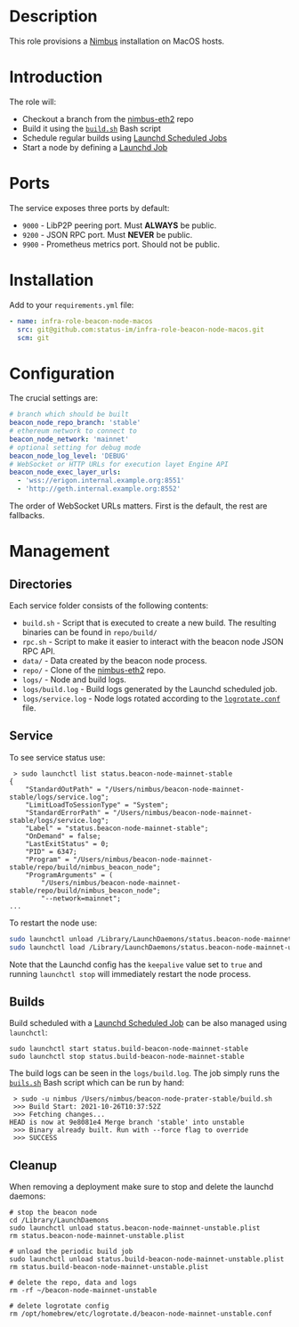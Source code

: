 # Description

This role provisions a [Nimbus](https://nimbus.team/) installation on MacOS hosts.

# Introduction

The role will:

* Checkout a branch from the [nimbus-eth2](https://github.com/status-im/nimbus-eth2) repo
* Build it using the [`build.sh`](./templates/build.sh.j2) Bash script
* Schedule regular builds using [Launchd Scheduled Jobs](https://developer.apple.com/library/archive/documentation/MacOSX/Conceptual/BPSystemStartup/Chapters/ScheduledJobs.html)
* Start a node by defining a [Launchd Job](https://developer.apple.com/library/archive/documentation/MacOSX/Conceptual/BPSystemStartup/Chapters/CreatingLaunchdJobs.html)

# Ports

The service exposes three ports by default:

* `9000` - LibP2P peering port. Must __ALWAYS__ be public.
* `9200` - JSON RPC port. Must __NEVER__ be public.
* `9900` - Prometheus metrics port. Should not be public.

# Installation

Add to your `requirements.yml` file:
```yaml
- name: infra-role-beacon-node-macos
  src: git@github.com:status-im/infra-role-beacon-node-macos.git
  scm: git
```

# Configuration

The crucial settings are:
```yaml
# branch which should be built
beacon_node_repo_branch: 'stable'
# ethereum network to connect to
beacon_node_network: 'mainnet'
# optional setting for debug mode
beacon_node_log_level: 'DEBUG'
# WebSocket or HTTP URLs for execution layet Engine API
beacon_node_exec_layer_urls:
  - 'wss://erigon.internal.example.org:8551'
  - 'http://geth.internal.example.org:8552'
```
The order of WebSocket URLs matters. First is the default, the rest are fallbacks.

# Management

## Directories

Each service folder consists of the following contents:

* `build.sh` - Script that is executed to create a new build. The resulting binaries can be found in `repo/build/`
* `rpc.sh` - Script to make it easier to interact with the beacon node JSON RPC API.
* `data/` - Data created by the beacon node process.
* `repo/` - Clone of the [nimbus-eth2](https://github.com/status-im/nimbus-eth2) repo.
* `logs/` - Node and build logs.
* `logs/build.log` - Build logs generated by the Launchd scheduled job.
* `logs/service.log` - Node logs rotated according to the [`logrotate.conf`](./templates/launchd-logrotate.plist.j2) file.

## Service

To see service status use:
```
 > sudo launchctl list status.beacon-node-mainnet-stable
{
	"StandardOutPath" = "/Users/nimbus/beacon-node-mainnet-stable/logs/service.log";
	"LimitLoadToSessionType" = "System";
	"StandardErrorPath" = "/Users/nimbus/beacon-node-mainnet-stable/logs/service.log";
	"Label" = "status.beacon-node-mainnet-stable";
	"OnDemand" = false;
	"LastExitStatus" = 0;
	"PID" = 6347;
	"Program" = "/Users/nimbus/beacon-node-mainnet-stable/repo/build/nimbus_beacon_node";
	"ProgramArguments" = (
		"/Users/nimbus/beacon-node-mainnet-stable/repo/build/nimbus_beacon_node";
		"--network=mainnet";
...
```
To restart the node use:
```sh
sudo launchctl unload /Library/LaunchDaemons/status.beacon-node-mainnet-unstable.plist
sudo launchctl load /Library/LaunchDaemons/status.beacon-node-mainnet-unstable.plist
```
Note that the Launchd config has the `keepalive` value set to `true` and
running `launchctl stop` will immediately restart the node process.

## Builds

Build scheduled with a [Launchd Scheduled Job](https://developer.apple.com/library/archive/documentation/MacOSX/Conceptual/BPSystemStartup/Chapters/ScheduledJobs.html) can be also managed using `launchctl`:
```
sudo launchctl start status.build-beacon-node-mainnet-stable
sudo launchctl stop status.build-beacon-node-mainnet-stable
```
The build logs can be seen in the `logs/build.log`.
The job simply runs the [`buils.sh`](./templates/build.sh.j2) Bash script which can be run by hand:
```
 > sudo -u nimbus /Users/nimbus/beacon-node-prater-stable/build.sh 
 >>> Build Start: 2021-10-26T10:37:52Z
 >>> Fetching changes...
HEAD is now at 9e8081e4 Merge branch 'stable' into unstable
 >>> Binary already built. Run with --force flag to override
 >>> SUCCESS
```

## Cleanup

When removing a deployment make sure to stop and delete the launchd daemons:
```
# stop the beacon node
cd /Library/LaunchDaemons
sudo launchctl unload status.beacon-node-mainnet-unstable.plist
rm status.beacon-node-mainnet-unstable.plist

# unload the periodic build job
sudo launchctl unload status.build-beacon-node-mainnet-unstable.plist
rm status.build-beacon-node-mainnet-unstable.plist

# delete the repo, data and logs
rm -rf ~/beacon-node-mainnet-unstable

# delete logrotate config
rm /opt/homebrew/etc/logrotate.d/beacon-node-mainnet-unstable.conf
```
